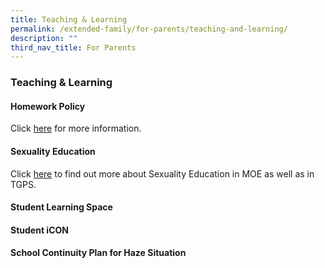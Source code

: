 ```yaml
---
title: Teaching & Learning
permalink: /extended-family/for-parents/teaching-and-learning/
description: ""
third_nav_title: For Parents
---
```

### **Teaching & Learning**
#### **Homework Policy**
Click [here](/files/teachingandlearning1.pdf) for more information.

#### **Sexuality Education**
Click [here](https://staging.d3od0h9ii8slt3.amplifyapp.com/departments/cce/sex-edu/) to find out more about Sexuality Education in MOE as well as in TGPS.

#### **Student Learning Space**


#### **Student iCON**


#### **School Continuity Plan for Haze Situation**


